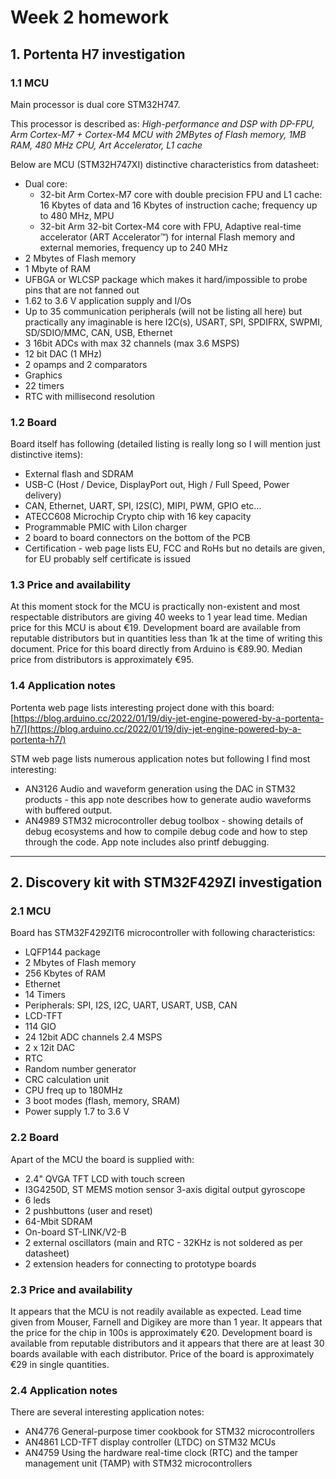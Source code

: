 # Week 2 homework

## 1. Portenta H7 investigation

### 1.1 MCU

Main processor is dual core STM32H747. 

This processor is described as:
_High-performance and DSP with DP-FPU, Arm Cortex-M7 + Cortex-M4 MCU with 2MBytes of Flash memory, 1MB RAM, 480 MHz CPU, Art Accelerator, L1 cache_

Below are MCU (STM32H747XI) distinctive characteristics from datasheet:
* Dual core:
    * 32-bit Arm Cortex-M7 core with double precision FPU and L1 cache: 16 Kbytes of data and 16 Kbytes of instruction cache; frequency up to 480 MHz, MPU
    * 32-bit Arm 32-bit Cortex-M4 core with FPU, Adaptive real-time accelerator (ART Accelerator™) for internal Flash memory and external memories, frequency up to 240 MHz
* 2 Mbytes of Flash memory
* 1 Mbyte of RAM
* UFBGA or WLCSP package which makes it hard/impossible to probe pins that are not fanned out
* 1.62 to 3.6 V application supply and I/Os
* Up to 35 communication peripherals (will not be listing all here) but practically any imaginable is here I2C(s), USART, SPI, SPDIFRX, SWPMI, SD/SDIO/MMC, CAN, USB, Ethernet
* 3 16bit ADCs with max 32 channels (max 3.6 MSPS)
* 12 bit DAC (1 MHz)
* 2 opamps and 2 comparators
* Graphics
* 22 timers
* RTC with millisecond resolution


### 1.2 Board

Board itself has following (detailed listing is really long so I will mention just distinctive items):
* External flash and SDRAM
* USB-C (Host / Device, DisplayPort out, High / Full Speed, Power delivery)
* CAN, Ethernet, UART, SPI, I2S(C), MIPI, PWM, GPIO etc…
* ATECC608 Microchip Crypto chip with 16 key capacity
* Programmable PMIC with LiIon charger
* 2 board to board connectors on the bottom of the PCB
* Certification - web page lists EU, FCC and RoHs but no details are given, for EU probably self certificate is issued


### 1.3 Price and availability

At this moment stock for the MCU is practically non-existent and most respectable distributors are giving 40 weeks to 1 year lead time. Median price for this MCU is about €19. 
Development board are available from reputable distributors but in quantities less than 1k at the time of writing this document. Price for this board directly from Arduino is €89.90.
Median price from distributors is approximately €95. 


### 1.4 Application notes

Portenta web page lists interesting project done with this board:
[https://blog.arduino.cc/2022/01/19/diy-jet-engine-powered-by-a-portenta-h7/](https://blog.arduino.cc/2022/01/19/diy-jet-engine-powered-by-a-portenta-h7/)

STM web page lists numerous application notes but following I find most interesting:
* AN3126 Audio and waveform generation using the DAC in STM32 products - this app note describes how to generate audio waveforms with buffered output. 
* AN4989 STM32 microcontroller debug toolbox - showing details of debug ecosystems and how to compile debug code and how to step through the code. App note includes also printf debugging. 

---

## 2. Discovery kit with STM32F429ZI investigation

### 2.1 MCU

Board has STM32F429ZIT6 microcontroller with following characteristics:
* LQFP144 package
* 2 Mbytes of Flash memory
* 256 Kbytes of RAM
* Ethernet
* 14 Timers
* Peripherals: SPI, I2S, I2C, UART, USART, USB, CAN
* LCD-TFT
* 114 GIO
* 24 12bit ADC channels 2.4 MSPS
* 2 x 12it DAC 
* RTC
* Random number generator
* CRC calculation unit
* CPU freq up to 180MHz
* 3 boot modes (flash, memory, SRAM)
* Power supply 1.7 to 3.6 V

### 2.2 Board

Apart of the MCU the board is supplied with:
* 2.4" QVGA TFT LCD with touch screen
* I3G4250D, ST MEMS motion sensor 3-axis digital output gyroscope
* 6 leds
* 2 pushbuttons (user and reset)
* 64-Mbit SDRAM
* On-board ST-LINK/V2-B
* 2 external oscillators (main and RTC - 32KHz is not soldered as per datasheet)
* 2 extension headers for connecting to prototype boards 

### 2.3 Price and availability

It appears that the MCU is not readily available as expected. Lead time given from Mouser, Farnell and Digikey are more than 1 year. It appears that the price for the chip in 100s is approximately €20.
Development board is available from reputable distributors and it appears that there are at least 30 boards available with each distributor. Price of the board is approximately €29 in single quantities.

### 2.4 Application notes
There are several interesting application notes:
* AN4776 General-purpose timer cookbook for STM32 microcontrollers
* AN4861 LCD-TFT display controller (LTDC) on STM32 MCUs
* AN4759 Using the hardware real-time clock (RTC) and the tamper management unit (TAMP) with STM32 microcontrollers